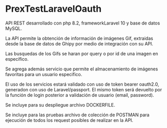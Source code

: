 # PrexTestLaravelOauth
API REST desarrollado con php 8.2, frameworkLaravel 10 y base de datos MySQL.

La API permite la obtención de información de imágenes Gif, extraidas desde 
la base de datos de Ghipy por medio de integración con su API. 

Las busquedas de los Gifs se haran por query o por id de una imagen en específico. 

Se agrega además servicio que permite el almacenamiento de imágenes favoritas para un usuario especifico.

El uso de los servicios estará validado con uso de token bearer oauth2.0, generadon con uso de Laravel/passport. El mismo token será devuelto por la función de login posterior a validación de usuario (email, password).

Se incluye para su despliegue archivo DOCKERFILE.

Se incluye para las pruebas archivo de colección de POSTMAN para ejecución de todos los request posibles de realizar en la API. 
